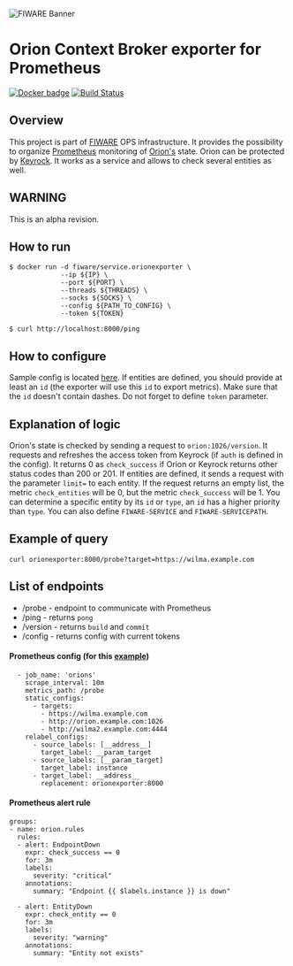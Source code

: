 ![FIWARE Banner](https://nexus.lab.fiware.org/content/images/fiware-logo1.png)

# Orion Context Broker exporter for Prometheus
[![Docker badge](https://img.shields.io/docker/pulls/fiware/service.orionexporter.svg)](https://hub.docker.com/r/fiware/service.orionexporter/)
[![Build Status](https://travis-ci.org/FIWARE-Ops/OrionExporter.svg?branch=master)](https://travis-ci.org/FIWARE-Ops/OrionExporter)

## Overview
This project is part of [FIWARE](https://fiware.org) OPS infrastructure.
It provides the possibility to organize [Prometheus](https://prometheus.io/) monitoring of [Orion's](https://fiware-orion.readthedocs.io/en/master/) state. 
Orion can be protected by [Keyrock](https://fiware-idm.readthedocs.io/en/latest/). 
It works as a service and allows to check several entities as well.

## WARNING
This is an alpha revision.

## How to run
```console
$ docker run -d fiware/service.orionexporter \
             --ip ${IP} \
             --port ${PORT} \
             --threads ${THREADS} \
             --socks ${SOCKS} \
             --config ${PATH_TO_CONFIG} \
             --token ${TOKEN}
```
```console
$ curl http://localhost:8000/ping
```

## How to configure
Sample config is located [here](./config-example.json).
If entities are defined, you should provide at least an `id` (the exporter will use this `id` to export metrics). 
Make sure that the `id` doesn't contain dashes. Do not forget to define `token` parameter.


## Explanation of logic
Orion's state is checked by sending a request to `orion:1026/version`. 
It requests and refreshes the access token from Keyrock (if `auth` is defined in the config).
It returns 0 as `check_success` if Orion or Keyrock returns other status codes than 200 or 201.
If entities are defined, it sends a request with the parameter `limit=` to each entity. If the request returns an empty list, the metric `check_entities` will be 0,
but the metric `check_success` will be 1. 
You can determine a specific entity by its `id` or `type`, an `id` has a higher priority than `type`. 
You can also define `FIWARE-SERVICE` and `FIWARE-SERVICEPATH`.


## Example of query
```console
curl orionexporter:8000/probe?target=https://wilma.example.com
```


## List of endpoints
+ /probe - endpoint to communicate with Prometheus
+ /ping - returns `pong`
+ /version - returns `build` and `commit`
+ /config - returns config with current tokens 


#### Prometheus config (for this [example](./config-example.json))
```console
  - job_name: 'orions'
    scrape_interval: 10m
    metrics_path: /probe
    static_configs:
      - targets:
        - https://wilma.example.com
        - http://orion.example.com:1026
        - http://wilma2.example.com:4444
    relabel_configs:
      - source_labels: [__address__]
        target_label: __param_target
      - source_labels: [__param_target]
        target_label: instance
      - target_label: __address__
        replacement: orionexporter:8000
```


#### Prometheus alert rule
```console
groups:
- name: orion.rules
  rules:
  - alert: EndpointDown
    expr: check_success == 0
    for: 3m
    labels:
      severity: "critical"
    annotations:
      summary: "Endpoint {{ $labels.instance }} is down"

  - alert: EntityDown
    expr: check_entity == 0
    for: 3m
    labels:
      severity: "warning"
    annotations:
      summary: "Entity not exists"
```
